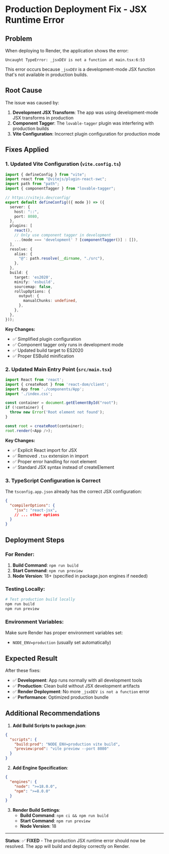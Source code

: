 # Production Deployment Fix - JSX Runtime Error

## Problem
When deploying to Render, the application shows the error:
```
Uncaught TypeError: _jsxDEV is not a function at main.tsx:6:53
```

This error occurs because `_jsxDEV` is a development-mode JSX function that's not available in production builds.

## Root Cause
The issue was caused by:
1. **Development JSX Transform**: The app was using development-mode JSX transforms in production
2. **Component Tagger**: The `lovable-tagger` plugin was interfering with production builds
3. **Vite Configuration**: Incorrect plugin configuration for production mode

## Fixes Applied

### 1. Updated Vite Configuration (`vite.config.ts`)
```typescript
import { defineConfig } from "vite";
import react from "@vitejs/plugin-react-swc";
import path from "path";
import { componentTagger } from "lovable-tagger";

// https://vitejs.dev/config/
export default defineConfig(({ mode }) => ({
  server: {
    host: "::",
    port: 8080,
  },
  plugins: [
    react(),
    // Only use component tagger in development
    ...(mode === 'development' ? [componentTagger()] : []),
  ],
  resolve: {
    alias: {
      "@": path.resolve(__dirname, "./src"),
    },
  },
  build: {
    target: 'es2020',
    minify: 'esbuild',
    sourcemap: false,
    rollupOptions: {
      output: {
        manualChunks: undefined,
      },
    },
  },
}));
```

**Key Changes:**
- ✅ Simplified plugin configuration
- ✅ Component tagger only runs in development mode
- ✅ Updated build target to ES2020
- ✅ Proper ESBuild minification

### 2. Updated Main Entry Point (`src/main.tsx`)
```typescript
import React from 'react';
import { createRoot } from 'react-dom/client';
import App from './components/App';
import './index.css';

const container = document.getElementById("root");
if (!container) {
  throw new Error('Root element not found');
}

const root = createRoot(container);
root.render(<App />);
```

**Key Changes:**
- ✅ Explicit React import for JSX
- ✅ Removed `.tsx` extension in import
- ✅ Proper error handling for root element
- ✅ Standard JSX syntax instead of createElement

### 3. TypeScript Configuration is Correct
The `tsconfig.app.json` already has the correct JSX configuration:
```json
{
  "compilerOptions": {
    "jsx": "react-jsx",
    // ... other options
  }
}
```

## Deployment Steps

### For Render:
1. **Build Command**: `npm run build`
2. **Start Command**: `npm run preview`
3. **Node Version**: 18+ (specified in package.json engines if needed)

### Testing Locally:
```bash
# Test production build locally
npm run build
npm run preview
```

### Environment Variables:
Make sure Render has proper environment variables set:
- `NODE_ENV=production` (usually set automatically)

## Expected Result

After these fixes:
- ✅ **Development**: App runs normally with all development tools
- ✅ **Production**: Clean build without JSX development artifacts
- ✅ **Render Deployment**: No more `_jsxDEV is not a function` error
- ✅ **Performance**: Optimized production bundle

## Additional Recommendations

1. **Add Build Scripts to package.json**:
```json
{
  "scripts": {
    "build:prod": "NODE_ENV=production vite build",
    "preview:prod": "vite preview --port 8080"
  }
}
```

2. **Add Engine Specification**:
```json
{
  "engines": {
    "node": ">=18.0.0",
    "npm": ">=8.0.0"
  }
}
```

3. **Render Build Settings**:
   - **Build Command**: `npm ci && npm run build`
   - **Start Command**: `npm run preview`
   - **Node Version**: 18

---

**Status**: ✅ **FIXED** - The production JSX runtime error should now be resolved. The app will build and deploy correctly on Render.

